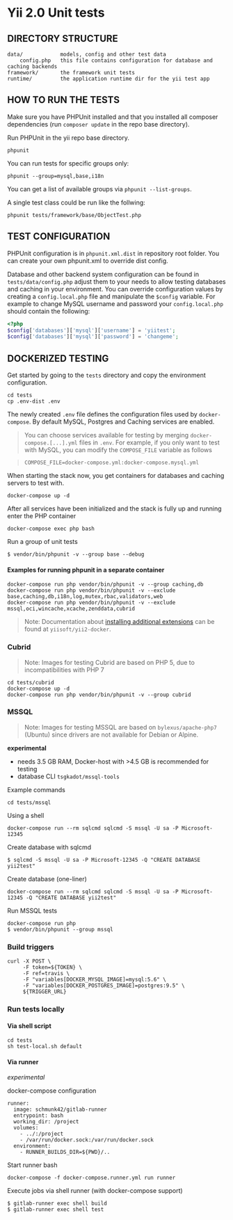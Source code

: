 Yii 2.0 Unit tests
==================

DIRECTORY STRUCTURE
-------------------

    data/            models, config and other test data
        config.php   this file contains configuration for database and caching backends
    framework/       the framework unit tests
    runtime/         the application runtime dir for the yii test app


HOW TO RUN THE TESTS
--------------------

Make sure you have PHPUnit installed and that you installed all composer dependencies (run `composer update` in the repo base directory).

Run PHPUnit in the yii repo base directory.

```
phpunit
```

You can run tests for specific groups only:

```
phpunit --group=mysql,base,i18n
```

You can get a list of available groups via `phpunit --list-groups`.

A single test class could be run like the follwing:

```
phpunit tests/framework/base/ObjectTest.php
```

TEST CONFIGURATION
------------------

PHPUnit configuration is in `phpunit.xml.dist` in repository root folder.
You can create your own phpunit.xml to override dist config.

Database and other backend system configuration can be found in `tests/data/config.php`
adjust them to your needs to allow testing databases and caching in your environment.
You can override configuration values by creating a `config.local.php` file
and manipulate the `$config` variable.
For example to change MySQL username and password your `config.local.php` should
contain the following:

```php
<?php
$config['databases']['mysql']['username'] = 'yiitest';
$config['databases']['mysql']['password'] = 'changeme';
```


DOCKERIZED TESTING
------------------

Get started by going to the `tests` directory and copy the environment configuration.

    cd tests
    cp .env-dist .env

The newly created `.env` file defines the configuration files used by `docker-compose`. By default MySQL, Postgres and Caching services are enabled.

> You can choose services available for testing by merging `docker-compose.[...].yml` files in `.env`. For example, if you only want to test with MySQL, you can modify the `COMPOSE_FILE` variable as follows 

>     COMPOSE_FILE=docker-compose.yml:docker-compose.mysql.yml

When starting the stack now, you get containers for databases and caching servers to test with.

    docker-compose up -d

After all services have been initialized and the stack is fully up and running enter the PHP container    
    
    docker-compose exec php bash

Run a group of unit tests
    
    $ vendor/bin/phpunit -v --group base --debug

#### Examples for running phpunit in a separate container
    
    docker-compose run php vendor/bin/phpunit -v --group caching,db   
    docker-compose run php vendor/bin/phpunit -v --exclude base,caching,db,i18n,log,mutex,rbac,validators,web
    docker-compose run php vendor/bin/phpunit -v --exclude mssql,oci,wincache,xcache,zenddata,cubrid

> Note: Documentation about [installing additional extensions](https://github.com/yiisoft/yii2-docker/blob/master/docs/install-extensions.md) can be found at `yiisoft/yii2-docker`.

### Cubrid

> Note: Images for testing Cubrid are based on PHP 5, due to incompatibilities with PHP 7 

    cd tests/cubrid
    docker-compose up -d
    docker-compose run php vendor/bin/phpunit -v --group cubrid

### MSSQL

> Note: Images for testing MSSQL are based on `bylexus/apache-php7` (Ubuntu) since drivers are not available for Debian or Alpine.     

**experimental**

- needs 3.5 GB RAM, Docker-host with >4.5 GB is recommended for testing
- database CLI `tsgkadot/mssql-tools`   

Example commands    
    
    cd tests/mssql

Using a shell    
    
    docker-compose run --rm sqlcmd sqlcmd -S mssql -U sa -P Microsoft-12345

Create database with sqlcmd     
     
    $ sqlcmd -S mssql -U sa -P Microsoft-12345 -Q "CREATE DATABASE yii2test"

Create database (one-liner)

    docker-compose run --rm sqlcmd sqlcmd -S mssql -U sa -P Microsoft-12345 -Q "CREATE DATABASE yii2test"

Run MSSQL tests

    docker-compose run php 
    $ vendor/bin/phpunit --group mssql

### Build triggers

    curl -X POST \
         -F token=${TOKEN} \
         -F ref=travis \
         -F "variables[DOCKER_MYSQL_IMAGE]=mysql:5.6" \
         -F "variables[DOCKER_POSTGRES_IMAGE]=postgres:9.5" \
         ${TRIGGER_URL}

### Run tests locally

#### Via shell script
    
    cd tests
    sh test-local.sh default

#### Via runner

*experimental*

docker-compose configuration

    runner:
      image: schmunk42/gitlab-runner
      entrypoint: bash
      working_dir: /project
      volumes:
        - ../:/project
        - /var/run/docker.sock:/var/run/docker.sock
      environment:
        - RUNNER_BUILDS_DIR=${PWD}/..    

Start runner bash        
        
    docker-compose -f docker-compose.runner.yml run runner

Execute jobs via shell runner (with docker-compose support)    
    
    $ gitlab-runner exec shell build
    $ gitlab-runner exec shell test
    
        

